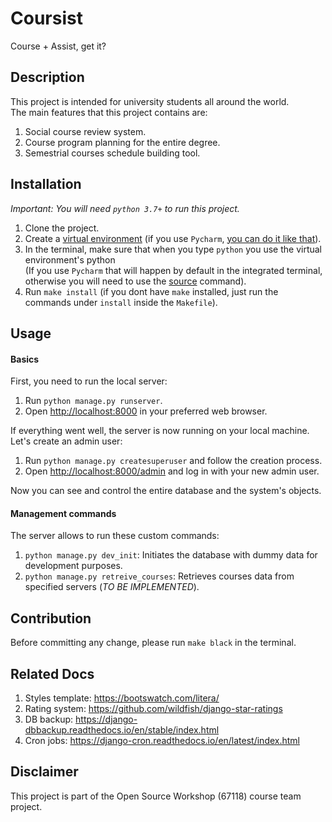 # Coursist
Course + Assist, get it?

## Description
This project is intended for university students all around the world.<br>
The main features that this project contains are:
1. Social course review system.
1. Course program planning for the entire degree.
1. Semestrial courses schedule building tool.

## Installation
*Important: You will need `python 3.7+` to run this project.*
1. Clone the project.
1. Create a [virtual environment](https://docs.python.org/3/tutorial/venv.html)
(if you use `Pycharm`, [you can do it like that](https://www.jetbrains.com/help/pycharm/creating-virtual-environment.html)). 
1. In the terminal, make sure that when you type `python` you use the virtual environment's python<br>
(If you use `Pycharm` that will happen by default in the integrated terminal, otherwise you will need to
use the [source](https://docs.python.org/3/tutorial/venv.html) command).
1. Run `make install` (if you dont have `make` installed, just run the commands under `install` inside the `Makefile`).

## Usage
#### Basics
First, you need to run the local server:
1. Run `python manage.py runserver`.
1. Open [http://localhost:8000](http://localhost:8000) in your preferred web browser.

If everything went well, the server is now running on your local machine. Let's create an admin user:
1. Run `python manage.py createsuperuser` and follow the creation process.
1. Open [http://localhost:8000/admin](http://localhost:8000/admin) and log in with your new admin user.

Now you can see and control the entire database and the system's objects.

#### Management commands
The server allows to run these custom commands:
1. `python manage.py dev_init`: Initiates the database with dummy data for development purposes.
1. `python manage.py retreive_courses`: Retrieves courses data from specified servers (*TO BE IMPLEMENTED*). 

## Contribution
Before committing any change, please run `make black` in the terminal. 

## Related Docs
1. Styles template: https://bootswatch.com/litera/
1. Rating system: https://github.com/wildfish/django-star-ratings
1. DB backup: https://django-dbbackup.readthedocs.io/en/stable/index.html
1. Cron jobs: https://django-cron.readthedocs.io/en/latest/index.html

## Disclaimer
This project is part of the Open Source Workshop (67118) course team project.
